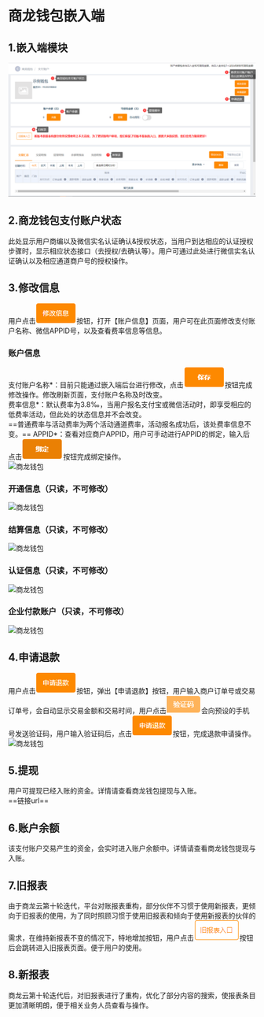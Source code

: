 # 商龙钱包嵌入端
## 1.嵌入端模块
![商龙钱包](picture\\商龙钱包\\115.png) 
## 2.商龙钱包支付账户状态
此处显示用户商编以及微信实名认证确认&授权状态，当用户到达相应的认证授权步骤时，显示相应状态接口（去授权/去确认等）。用户可通过此处进行微信实名认证确认以及相应通道商户号的授权操作。
## 3.修改信息
用户点击![商龙钱包](picture\\商龙钱包\\116.png)按钮，打开【账户信息】页面，用户可在此页面修改支付账户名称、微信APPID号，以及查看费率信息等信息。
### 账户信息
支付账户名称*：目前只能通过嵌入端后台进行修改，点击![商龙钱包](picture\\商龙钱包\\117.png)按钮完成修改操作。修改刷新页面，支付账户名称及时改变。  
费率信息*：默认费率为3.8‰，当用户报名支付宝或微信活动时，即享受相应的低费率活动，但此处的状态信息并不会改变。  
==普通费率与活动费率为两个活动通道费率，活动报名成功后，该处费率信息不变。== 
APPID*：查看对应商户APPID，用户可手动进行APPID的绑定，输入后点击![商龙钱包](picture\\商龙钱包\\118.png)按钮完成绑定操作。  
![商龙钱包](picture\\商龙钱包\\119.png=-500)  
### 开通信息（只读，不可修改）
![商龙钱包](picture\\商龙钱包\\120.png=-500)  
### 结算信息（只读，不可修改）
![商龙钱包](picture\\商龙钱包\\121.png=-500)  
### 认证信息（只读，不可修改）
![商龙钱包](picture\\商龙钱包\\122.png=-500)  
### 企业付款账户（只读，不可修改）
![商龙钱包](picture\\商龙钱包\\123.png=-500)  
## 4.申请退款
用户点击![商龙钱包](picture\\商龙钱包\\124.png)按钮，弹出【申请退款】按钮，用户输入商户订单号或交易订单号，会自动显示交易金额和交易时间，用户点击![商龙钱包](picture\\商龙钱包\\125.png)会向预设的手机号发送验证码，用户输入验证码后，点击![商龙钱包](picture\\商龙钱包\\126.png)按钮，完成退款申请操作。  
![商龙钱包](picture\\商龙钱包\\127.png=-500)  
## 5.提现
用户可提现已经入账的资金。详情请查看商龙钱包提现与入账。  
==链接url==
## 6.账户余额
该支付账户交易产生的资金，会实时进入账户余额中。详情请查看商龙钱包提现与入账。
## 7.旧报表
由于商龙云第十轮迭代，平台对账报表重构，部分伙伴不习惯于使用新报表，更倾向于旧报表的使用，为了同时照顾习惯于使用旧报表和倾向于使用新报表的伙伴的需求，在维持新报表不变的情况下，特地增加按钮，用户点击![商龙钱包](picture\\商龙钱包\\128.png)按钮后会跳转进入旧报表页面。便于用户的使用。
## 8.新报表
商龙云第十轮迭代后，对旧报表进行了重构，优化了部分内容的搜索，使报表条目更加清晰明朗，便于相关业务人员查看与操作。